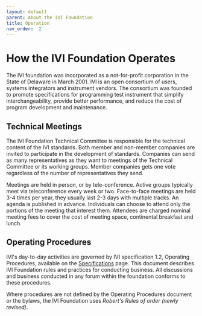 ```yaml
---
layout: default
parent: About the IVI Foundation
title: Operation
nav_order:  2
---
```


# How the IVI Foundation Operates

The IVI foundation was incorporated as a not-for-profit corporation in
the State of Delaware in March 2001. IVI is an open consortium of users,
systems integrators and instrument vendors. The consortium was founded
to promote specifications for programming test instrument that simplify
interchangeability, provide better performance, and reduce the cost of
program development and maintenance.

##  Technical Meetings

The IVI Foundation Technical Committee is responsible for the technical 
content of the IVI standards. Both member and non-member companies are
invited to participate in the development of standards.  Companies can send as many representatives as they want to
meetings of the Technical Committee or its working groups.  Member companies gets
one vote regardless of the number of representatives they send. 

Meetings are
held in person, or by tele-conference. Active groups typically 
meet via teleconference every week or two.  Face-to-face meetings
are held 3-4 times per year, they usually last 2-3 days with multiple
tracks.  An agenda is published in advance. Individuals can choose to
attend only the portions of the meeting that interest them. Attendees are
charged nominal meeting fees to cover the cost of meeting space,
continental breakfast and lunch.

## Operating Procedures

IVI's day-to-day activities are governed by IVI specification 1.2,
Operating Procedures, available on the
[Specifications](../specifications/default.html) 
page. This document
describes IVI Foundation rules and practices for conducting business.
All discussions and business conducted in any forum within the
foundation conforms to these procedures.

Where procedures are not defined by the Operating Procedures document or
the bylaws, the IVI Foundation uses *Robert's Rules of order (newly
revised)*.


